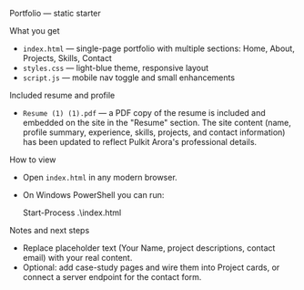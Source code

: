 Portfolio — static starter

What you get
- `index.html` — single-page portfolio with multiple sections: Home, About, Projects, Skills, Contact
- `styles.css` — light-blue theme, responsive layout
- `script.js` — mobile nav toggle and small enhancements

Included resume and profile
- `Resume (1) (1).pdf` — a PDF copy of the resume is included and embedded on the site in the "Resume" section. The site content (name, profile summary, experience, skills, projects, and contact information) has been updated to reflect Pulkit Arora's professional details.

How to view
- Open `index.html` in any modern browser.
- On Windows PowerShell you can run:

  Start-Process .\index.html

Notes and next steps
- Replace placeholder text (Your Name, project descriptions, contact email) with your real content.
- Optional: add case-study pages and wire them into Project cards, or connect a server endpoint for the contact form.
